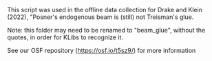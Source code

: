 This script was used in the offline data collection for Drake and Klein (2022), "Posner's endogenous beam is (still) not Treisman's glue.

Note: this folder may need to be renamed to "beam_glue", without the quotes, in order for KLibs to recognize it.

See our OSF repository (https://osf.io/t5sz9/) for more information
